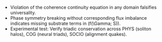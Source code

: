 * Violation of the coherence continuity equation in any domain falsifies universality.
* Phase symmetry breaking without corresponding flux imbalance indicates missing substrate terms in (f(\Gamma; S)).
* Experimental test: Verify triadic conservation across PHYS (soliton halos), COG (neural triads), SOCIO (alignment quakes).